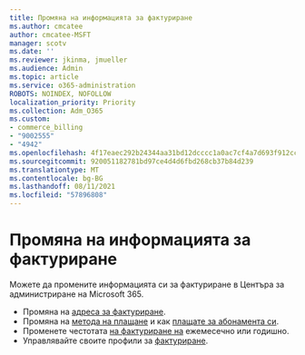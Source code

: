 ```yaml
---
title: Промяна на информацията за фактуриране
ms.author: cmcatee
author: cmcatee-MSFT
manager: scotv
ms.date: ''
ms.reviewer: jkinma, jmueller
ms.audience: Admin
ms.topic: article
ms.service: o365-administration
ROBOTS: NOINDEX, NOFOLLOW
localization_priority: Priority
ms.collection: Adm_O365
ms.custom:
- commerce_billing
- "9002555"
- "4942"
ms.openlocfilehash: 4f17eaec292b24344aa31bd12dcccc1a0ac7cf4a7d693f912ccfc03ac316db47
ms.sourcegitcommit: 920051182781bd97ce4d4d6fbd268cb37b84d239
ms.translationtype: MT
ms.contentlocale: bg-BG
ms.lasthandoff: 08/11/2021
ms.locfileid: "57896808"
---
```

# <a name="change-billing-information"></a>Промяна на информацията за фактуриране

Можете да промените информацията си за фактуриране в Центъра за администриране на Microsoft 365. 

- Промяна на [адреса за фактуриране](https://docs.microsoft.com/microsoft-365/commerce/billing-and-payments/change-your-billing-addresses).
- Промяна на [метода на плащане](https://docs.microsoft.com/microsoft-365/commerce/billing-and-payments/manage-payment-methods) и как [плащате за абонамента си](https://docs.microsoft.com/microsoft-365/commerce/billing-and-payments/pay-for-your-subscription).
- Променете честотата [на фактуриране на](https://docs.microsoft.com/microsoft-365/commerce/billing-and-payments/change-payment-frequency) ежемесечно или годишно.
- Управлявайте своите профили за [фактуриране](https://docs.microsoft.com/microsoft-365/commerce/billing-and-payments/manage-billing-profiles).
